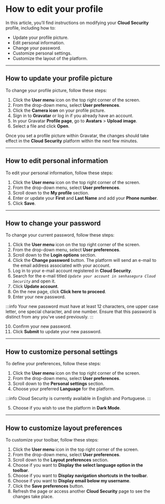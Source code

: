 # How to edit your profile

In this article, you’ll find instructions on modifying your **Cloud Security** profile, including how to:

- Update your profile picture.
- Edit personal information.
- Change your password.
- Customize personal settings.
- Customize the layout of the platform.

---

## How to update your profile picture

To change your profile picture, follow these steps:

1. Click the **User menu** icon on the top right corner of the screen.
2. From the drop-down menu, select **User preferences**.
3. Click the **Camera icon** on your profile picture.
4. Sign in to **Gravatar** or log in if you already have an account.
5. In your Gravatar **Profile page**, go to **Avatars** > **Upload image**.
6. Select a file and click **Open**.

Once you set a profile picture within Gravatar, the changes should take effect in the **Cloud Security** platform within the next few minutes.

---

## How to edit personal information

To edit your personal information, follow these steps:

1. Click the **User menu** icon on the top right corner of the screen.
2. From the drop-down menu, select **User preferences**.
3. Scroll down to the **My profile** section.
4. Enter or update your **First** and **Last Name** and add your **Phone number**.
5. Click **Save**.

---

## How to change your password

To change your current password, follow these steps:

1. Click the **User menu** icon on the top right corner of the screen.
2. From the drop-down menu, select **User preferences**.
3. Scroll down to the **Login options** section.
4. Click the **Change password** button. The platform will send an e-mail to the email address associated with your account.
5. Log in to your e-mail account registered in **Cloud Security**.
6. Search for the e-mail titled *`Update your account in senhasegura Cloud Security`* and open it.
7. Click **Update account**.
8. On the new page, click **Click here to proceed**.
9. Enter your new password.

:::info
Your new password must have at least 12 characters, one upper case letter, one special character, and one number. Ensure that this password is distinct from any you've used previously.
:::

10. Confirm your new password.
11. Click **Submit** to update your new password.

---

## How to customize personal settings

To define your preferences, follow these steps:

1. Click the **User menu** icon on the top right corner of the screen.
2. From the drop-down menu, select **User preferences**.
3. Scroll down to the **Personal settings** section.
4. Choose your preferred **Language** for the platform.

:::info
Cloud Security is currently available in English and Portuguese.
:::

5. Choose if you wish to use the platform in **Dark Mode**.

---

## How to customize layout preferences

To customize your toolbar, follow these steps:

1. Click the **User menu** icon in the top right corner of the screen.
2. From the drop-down menu, select **User preferences**.
3. Scroll down to the **Layout preferences** section.
4. Choose if you want to **Display the select language option in the toolbar**.
5. Choose if you want to **Display navigation shortcuts in the toolbar**.
6. Choose if you want to **Display email below my username**.
7. Click the **Save preferences** button.
8. Refresh the page or access another **Cloud Security** page to see the changes take place.